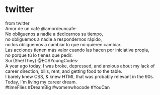 # twitter
from twitter<br>
Amor de un café @amordeuncafe·<br>
No oblíguenos a nadie a dedicarnos su tiempo,<br>
no oblíguemos a nadie a respondernos rápido,<br>
no los oblíguemos a cambiar lo que no quieren cambiar.<br>
Las acciones tienen más valor cuando las hacen por iniciativa propia,<br>
no porque tú lo tienes que pedir.<br>
Sui (She/They) @ECSYoungCodes·<br>
A year ago today, I was broke, depressed, and anxious about my lack of career direction, bills, rent, and getting food to the table. <br>
I barely knew CSS, & knew HTML that was probably relevant in the 90s. Today, I'm living my career dream.<br>
#timeFlies #DreamBig #womenwhocode #YouCan<br>
